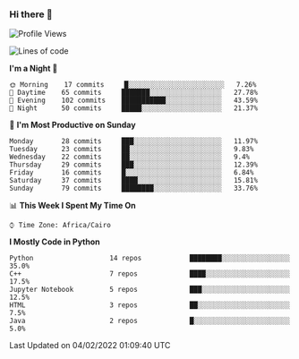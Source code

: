 ### Hi there 👋

<!--
**AMR-KELEG/AMR-KELEG** is a ✨ _special_ ✨ repository because its `README.md` (this file) appears on your GitHub profile.

Here are some ideas to get you started:

- 🔭 I’m currently working on ...
- 🌱 I’m currently learning ...
- 👯 I’m looking to collaborate on ...
- 🤔 I’m looking for help with ...
- 💬 Ask me about ...
- 📫 How to reach me: ...
- 😄 Pronouns: ...
- ⚡ Fun fact: ...
-->

<!--START_SECTION:waka-->
![Profile Views](http://img.shields.io/badge/Profile%20Views-0-blue)

![Lines of code](https://img.shields.io/badge/From%20Hello%20World%20I%27ve%20Written-3%20Million%20lines%20of%20code-blue)

**I'm a Night 🦉** 

```text
🌞 Morning    17 commits     █░░░░░░░░░░░░░░░░░░░░░░░░   7.26% 
🌆 Daytime    65 commits     ███████░░░░░░░░░░░░░░░░░░   27.78% 
🌃 Evening    102 commits    ███████████░░░░░░░░░░░░░░   43.59% 
🌙 Night      50 commits     █████░░░░░░░░░░░░░░░░░░░░   21.37%

```
📅 **I'm Most Productive on Sunday** 

```text
Monday       28 commits     ███░░░░░░░░░░░░░░░░░░░░░░   11.97% 
Tuesday      23 commits     ██░░░░░░░░░░░░░░░░░░░░░░░   9.83% 
Wednesday    22 commits     ██░░░░░░░░░░░░░░░░░░░░░░░   9.4% 
Thursday     29 commits     ███░░░░░░░░░░░░░░░░░░░░░░   12.39% 
Friday       16 commits     █░░░░░░░░░░░░░░░░░░░░░░░░   6.84% 
Saturday     37 commits     ████░░░░░░░░░░░░░░░░░░░░░   15.81% 
Sunday       79 commits     ████████░░░░░░░░░░░░░░░░░   33.76%

```


📊 **This Week I Spent My Time On** 

```text
⌚︎ Time Zone: Africa/Cairo

```

**I Mostly Code in Python** 

```text
Python                   14 repos            ████████░░░░░░░░░░░░░░░░░   35.0% 
C++                      7 repos             ████░░░░░░░░░░░░░░░░░░░░░   17.5% 
Jupyter Notebook         5 repos             ███░░░░░░░░░░░░░░░░░░░░░░   12.5% 
HTML                     3 repos             ██░░░░░░░░░░░░░░░░░░░░░░░   7.5% 
Java                     2 repos             █░░░░░░░░░░░░░░░░░░░░░░░░   5.0%

```



 Last Updated on 04/02/2022 01:09:40 UTC
<!--END_SECTION:waka-->
